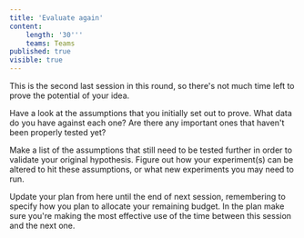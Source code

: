 ```yaml
---
title: 'Evaluate again'
content:
    length: '30'''
    teams: Teams
published: true
visible: true
---
```


This is the second last session in this round, so there's not much time left to prove the potential of your idea.

Have a look at the assumptions that you initially set out to prove. What data do you have against each one? Are there any important ones that haven't been properly tested yet?

Make a list of the assumptions that still need to be tested further in order to validate your original hypothesis. Figure out how your experiment(s) can be altered to hit these assumptions, or what new experiments you may need to run.

Update your plan from here until the end of next session, remembering to specify how you plan to allocate your remaining budget. In the plan make sure you're making the most effective use of the time between this session and the next one.
